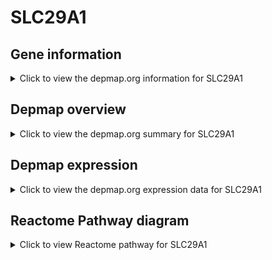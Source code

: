<h1>SLC29A1</h1>

<h2>Gene information</h2>
<details>
  <summary>Click to view the depmap.org information for SLC29A1</summary>
  <iframe src="https://depmap.org/portal/gene/SLC29A1?tab=about" style="border:none;width:100%;height:800px"></iframe>
</details>

<h2>Depmap overview</h2>
<details>
  <summary>Click to view the depmap.org summary for SLC29A1</summary>
  <iframe src="https://depmap.org/portal/gene/SLC29A1?tab=overview" style="border:none;width:100%;height:800px"></iframe>
</details>

<h2>Depmap expression</h2>
<details>
  <summary>Click to view the depmap.org expression data for SLC29A1</summary>
  <iframe src="https://depmap.org/portal/gene/SLC29A1?tab=characterization" style="border:none;width:100%;height:800px"></iframe>
</details>



<h2>Reactome Pathway diagram</h2>
<details>
  <summary>Click to view Reactome pathway for SLC29A1</summary>
  <p>Transport of nucleosides and free purine and pyrimidine bases across the plasma membrane</p>
  <iframe src="https://reactome.org/PathwayBrowser/#/R-HSA-83936" style="border:none;width:100%;height:800px"></iframe>
</details>



